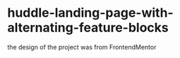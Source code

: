 # huddle-landing-page-with-alternating-feature-blocks
the design of the project was from FrontendMentor
